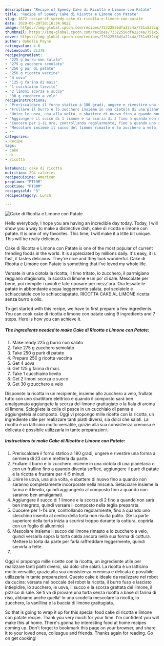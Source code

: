 ```yaml
---
description: "Recipe of Speedy Cake di Ricotta e Limone con Patate"
title: "Recipe of Speedy Cake di Ricotta e Limone con Patate"
slug: 1672-recipe-of-speedy-cake-di-ricotta-e-limone-con-patate
date: 2020-06-29T20:16:34.902Z
image: https://img-global.cpcdn.com/recipes/73322556dfa22c4a/751x532cq70/cake-di-ricotta-e-limone-con-patate-recipe-main-photo.jpg
thumbnail: https://img-global.cpcdn.com/recipes/73322556dfa22c4a/751x532cq70/cake-di-ricotta-e-limone-con-patate-recipe-main-photo.jpg
cover: https://img-global.cpcdn.com/recipes/73322556dfa22c4a/751x532cq70/cake-di-ricotta-e-limone-con-patate-recipe-main-photo.jpg
author: Ophelia Payne
ratingvalue: 4.6
reviewcount: 21378
recipeingredient:
- "225 g burro non salato"
- "275 g zucchero semolato"
- "250 g pur di patate"
- "250 g ricotta vaccina"
- "4 uova"
- "125 g farina di mais"
- "1 cucchiaino lievito"
- "2 limoni scorza e succo"
- "30 g zucchero a velo"
recipeinstructions:
- "Preriscaldare il forno statico a 180 gradi, ungere e rivestire una forma a cerniera di 23 cm e metterla da parte."
- "Frullare il burro e lo zucchero insieme in una ciotola di una planetaria o con un frullino fino a quando diventa soffice, aggiungere il purè di patate e la ricotta e frustare per 4-5 minuti"
- "Unire le uova, una alla volta, e sbattere di nuovo fino a quando non saranno completamente incorporate nella miscela. Setacciare insieme la farina e il lievito, quindi aggiungerlo al composto fino a quando non saranno ben amalgamati."
- "Aggiungere il succo di 1 limone e la scorza di 2 fino a quando non sarà ben integrato, quindi versare il composto nella teglia preparata."
- "Cuocere per 1-1¼ ore, controllando regolarmente, fino a quando uno stecchino inserito al centro della torta non risulta pulito. (Se la parte superiore della torta inizia a scurirsi troppo durante la cottura, coprirla con un foglio di alluminio)"
- "Mescolare insieme il succo del limone rimasto e lo zucchero a velo, quindi versarla sopra la torta calda ancora nella sua forma di cottura. Mettere la torta da parte per farla raffreddare leggermente, quindi servirla a fette."
- ""
categories:
- Recipe
tags:
- cake
- di
- ricotta

katakunci: cake di ricotta 
nutrition: 294 calories
recipecuisine: American
preptime: "PT19M"
cooktime: "PT30M"
recipeyield: "3"
recipecategory: Lunch

---
```



![Cake di Ricotta e Limone con Patate](https://img-global.cpcdn.com/recipes/73322556dfa22c4a/751x532cq70/cake-di-ricotta-e-limone-con-patate-recipe-main-photo.jpg)

Hello everybody, I hope you are having an incredible day today. Today, I will show you a way to make a distinctive dish, cake di ricotta e limone con patate. It is one of my favorites. This time, I will make it a little bit unique. This will be really delicious.

Cake di Ricotta e Limone con Patate is one of the most popular of current trending foods in the world. It is appreciated by millions daily. It's easy, it is fast, it tastes delicious. They're nice and they look wonderful. Cake di Ricotta e Limone con Patate is something that I've loved my whole life.

Versate in una ciotola la ricotta, il timo tritato, lo zucchero, il parmigiano reggiano stagionato, la scorza di limone e un po&#39; di sale. Mescolate per bene, poi riempite i ravioli e fate riposare per mezz&#39;ora. Ora lessate le patate in abbondante acqua leggermente salata, poi scolatele e schiacciatele con lo schiacciapatate. RICOTTA CAKE AL LIMONE ricetta senza burro e olio.


To get started with this recipe, we have to first prepare a few ingredients. You can cook cake di ricotta e limone con patate using 9 ingredients and 7 steps. Here is how you can achieve it.

<!--inarticleads1-->

##### The ingredients needed to make Cake di Ricotta e Limone con Patate:

1. Make ready 225 g burro non salato
1. Take 275 g zucchero semolato
1. Take 250 g purè di patate
1. Prepare 250 g ricotta vaccina
1. Get 4 uova
1. Get 125 g farina di mais
1. Take 1 cucchiaino lievito
1. Get 2 limoni scorza e succo
1. Get 30 g zucchero a velo


Disponete la ricotta in un recipiente, insieme allo zucchero a velo, frullate tutto con uno sbattitore elettrico e quando il composto sarà ben amalgamato aggiungete la scorza del limone grattugiato o la fiala di aroma di limone. Sciogliete la colla di pesce in un cucchiaio di panna e aggiungetela al composto. Oggi vi propongo mille ricette con la ricotta, un ingrediente utile per realizzare tanti piatti diversi, sia dolci che salati. La ricotta è un latticino molto versatile, grazie alla sua consistenza cremosa e delicata è possibile utilizzarla in tante preparazioni. 

<!--inarticleads2-->

##### Instructions to make Cake di Ricotta e Limone con Patate:

1. Preriscaldare il forno statico a 180 gradi, ungere e rivestire una forma a cerniera di 23 cm e metterla da parte.
1. Frullare il burro e lo zucchero insieme in una ciotola di una planetaria o con un frullino fino a quando diventa soffice, aggiungere il purè di patate e la ricotta e frustare per 4-5 minuti
1. Unire le uova, una alla volta, e sbattere di nuovo fino a quando non saranno completamente incorporate nella miscela. Setacciare insieme la farina e il lievito, quindi aggiungerlo al composto fino a quando non saranno ben amalgamati.
1. Aggiungere il succo di 1 limone e la scorza di 2 fino a quando non sarà ben integrato, quindi versare il composto nella teglia preparata.
1. Cuocere per 1-1¼ ore, controllando regolarmente, fino a quando uno stecchino inserito al centro della torta non risulta pulito. (Se la parte superiore della torta inizia a scurirsi troppo durante la cottura, coprirla con un foglio di alluminio)
1. Mescolare insieme il succo del limone rimasto e lo zucchero a velo, quindi versarla sopra la torta calda ancora nella sua forma di cottura. Mettere la torta da parte per farla raffreddare leggermente, quindi servirla a fette.
1. 


Oggi vi propongo mille ricette con la ricotta, un ingrediente utile per realizzare tanti piatti diversi, sia dolci che salati. La ricotta è un latticino molto versatile, grazie alla sua consistenza cremosa e delicata è possibile utilizzarla in tante preparazioni. Questo cake è ideale da realizzare nel robot da cucina: versate nel boccale del robot la ricotta, il burro fuso e lasciato intiepidire, lo zucchero, le uova, il succo e la scorza grattata del limone, il pizzico di sale. Se ti va di provare una torta senza ricotta a base di farina di riso, abbiamo anche quella! In una scodella mescolare la ricotta, lo zucchero, la vanillina e la buccia di limone grattugiata. 

So that is going to wrap it up for this special food cake di ricotta e limone con patate recipe. Thank you very much for your time. I'm confident you will make this at home. There's gonna be interesting food at home recipes coming up. Don't forget to bookmark this page on your browser, and share it to your loved ones, colleague and friends. Thanks again for reading. Go on get cooking!
